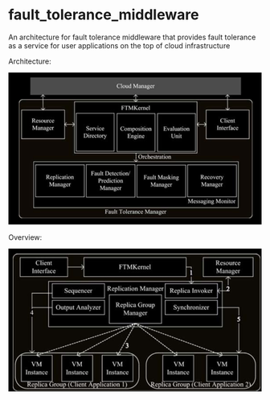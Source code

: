 # fault_tolerance_middleware
An architecture for fault tolerance middleware that provides fault tolerance as a service for user applications on the top of cloud infrastructure

Architecture:

![FTM architecture](https://github.com/utsavdahiya/fault_tolerance_middleware/blob/develop/images/ftm_arch.png)

Overview:

![overview](https://github.com/utsavdahiya/fault_tolerance_middleware/blob/develop/images/overview.png)